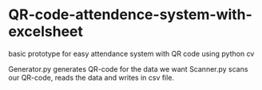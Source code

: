 # QR-code-attendence-system-with-excelsheet
basic prototype for easy attendance system with QR code using python cv

Generator.py generates QR-code for the data we want
Scanner.py scans our QR-code, reads the data and writes in csv file.
